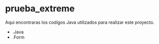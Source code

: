 # prueba_extreme
Aqui encontraras los codigos Java utilizados para realizar este proyecto.
- .Java
- .Form
